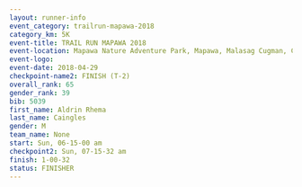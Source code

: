 ```yaml
---
layout: runner-info 
event_category: trailrun-mapawa-2018 
category_km: 5K 
event-title: TRAIL RUN MAPAWA 2018 
event-location: Mapawa Nature Adventure Park, Mapawa, Malasag Cugman, Cagayan de Oro Philippines 
event-logo: 
event-date: 2018-04-29 
checkpoint-name2: FINISH (T-2) 
overall_rank: 65
gender_rank: 39
bib: 5039
first_name: Aldrin Rhema
last_name: Caingles
gender: M
team_name: None
start: Sun, 06-15-00 am
checkpoint2: Sun, 07-15-32 am
finish: 1-00-32
status: FINISHER
---
```

